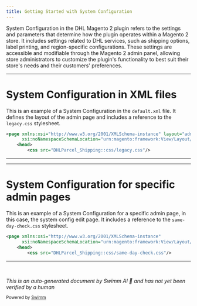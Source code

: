 ```yaml
---
title: Getting Started with System Configuration
---
```

System Configuration in the DHL Magento 2 plugin refers to the settings and parameters that determine how the plugin operates within a Magento 2 store. It includes settings related to DHL services, such as shipping options, label printing, and region-specific configurations. These settings are accessible and modifiable through the Magento 2 admin panel, allowing store administrators to customize the plugin's functionality to best suit their store's needs and their customers' preferences.

<SwmSnippet path="/view/adminhtml/layout/default.xml" line="19">

---

# System Configuration in XML files

This is an example of a System Configuration in the `default.xml` file. It defines the layout of the admin page and includes a reference to the `legacy.css` stylesheet.

```xml
<page xmlns:xsi="http://www.w3.org/2001/XMLSchema-instance" layout="admin-1column"
      xsi:noNamespaceSchemaLocation="urn:magento:framework:View/Layout/etc/page_configuration.xsd">
    <head>
        <css src="DHLParcel_Shipping::css/legacy.css"/>
```

---

</SwmSnippet>

<SwmSnippet path="/view/adminhtml/layout/adminhtml_system_config_edit.xml" line="1">

---

# System Configuration for specific admin pages

This is an example of a System Configuration for a specific admin page, in this case, the system config edit page. It includes a reference to the `same-day-check.css` stylesheet.

```xml
<page xmlns:xsi="http://www.w3.org/2001/XMLSchema-instance"
      xsi:noNamespaceSchemaLocation="urn:magento:framework:View/Layout/etc/page_configuration.xsd">
    <head>
        <css src="DHLParcel_Shipping::css/same-day-check.css"/>
```

---

</SwmSnippet>

&nbsp;

*This is an auto-generated document by Swimm AI 🌊 and has not yet been verified by a human*

<SwmMeta version="3.0.0" repo-id="Z2l0aHViJTNBJTNBZGhsLW1hZ2VudG8yLXBsdWdpbiUzQSUzQWdpbGFkbmF2b3Q=" repo-name="dhl-magento2-plugin"><sup>Powered by [Swimm](/)</sup></SwmMeta>
